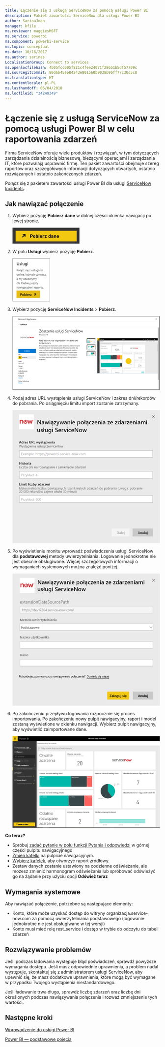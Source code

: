 ```yaml
---
title: Łączenie się z usługą ServiceNow za pomocą usługi Power BI
description: Pakiet zawartości ServiceNow dla usługi Power BI
author: SarinaJoan
manager: kfile
ms.reviewer: maggiesMSFT
ms.service: powerbi
ms.component: powerbi-service
ms.topic: conceptual
ms.date: 10/16/2017
ms.author: sarinas
LocalizationGroup: Connect to services
ms.openlocfilehash: 4b05fcc005f821c4fee24071f28651b5df57709c
ms.sourcegitcommit: 80d6b45eb84243e801b60b9038b9bff77c30d5c8
ms.translationtype: HT
ms.contentlocale: pl-PL
ms.lasthandoff: 06/04/2018
ms.locfileid: "34249349"
---
```

# <a name="connect-to-servicenow-with-power-bi-for-incident-reporting"></a>Łączenie się z usługą ServiceNow za pomocą usługi Power BI w celu raportowania zdarzeń
Firma ServiceNow oferuje wiele produktów i rozwiązań, w tym dotyczących zarządzania działalnością biznesową, bieżącymi operacjami i zarządzania IT, które pozwalają usprawnić firmę. Ten pakiet zawartości obejmuje szereg raportów oraz szczegółowych informacji dotyczących otwartych, ostatnio rozwiązanych i ostatnio zakończonych zdarzeń.  

Połącz się z pakietem zawartości usługi Power BI dla usługi [ServiceNow Incidents](https://app.powerbi.com/getdata/services/servicenow).

## <a name="how-to-connect"></a>Jak nawiązać połączenie
1. Wybierz pozycję **Pobierz dane** w dolnej części okienka nawigacji po lewej stronie.
   
   ![](media/service-connect-to-servicenow/pbi_getdata.png) 
2. W polu **Usługi** wybierz pozycję **Pobierz**.
   
   ![](media/service-connect-to-servicenow/pbi_getservices.png) 
3. Wybierz pozycję **ServiceNow Incidents** \> **Pobierz**.
   
   ![](media/service-connect-to-servicenow/connect.png)
4. Podaj adres URL wystąpienia usługi ServiceNow i zakres dni/rekordów do pobrania. Po osiągnięciu limitu import zostanie zatrzymany.
   
   ![](media/service-connect-to-servicenow/params.png)
5. Po wyświetleniu monitu wprowadź poświadczenia usługi ServiceNow dla **podstawowej** metody uwierzytelniania. Logowanie jednokrotne nie jest obecnie obsługiwane. Więcej szczegółowych informacji o wymaganiach systemowych można znaleźć poniżej.
   
   ![](media/service-connect-to-servicenow/creds.png)
6. Po zakończeniu przepływu logowania rozpocznie się proces importowania. Po zakończeniu nowy pulpit nawigacyjny, raport i model zostaną wyświetlone w okienku nawigacji. Wybierz pulpit nawigacyjny, aby wyświetlić zaimportowane dane.
   
    ![](media/service-connect-to-servicenow/dashboard.png)

**Co teraz?**

* Spróbuj [zadać pytanie w polu funkcji Pytania i odpowiedzi](power-bi-q-and-a.md) w górnej części pulpitu nawigacyjnego
* [Zmień kafelki](service-dashboard-edit-tile.md) na pulpicie nawigacyjnym.
* [Wybierz kafelek](service-dashboard-tiles.md), aby otworzyć raport źródłowy.
* Zestaw danych zostanie ustawiony na codzienne odświeżanie, ale możesz zmienić harmonogram odświeżania lub spróbować odświeżyć go na żądanie przy użyciu opcji **Odśwież teraz**

## <a name="system-requirements"></a>Wymagania systemowe
Aby nawiązać połączenie, potrzebne są następujące elementy:  

* Konto, które może uzyskać dostęp do witryny organizacja.service-now.com za pomocą uwierzytelniania podstawowego (logowanie jednokrotne nie jest obsługiwane w tej wersji)  
* Konto musi mieć rolę rest_service i dostęp w trybie do odczytu do tabeli zdarzeń  

## <a name="troubleshooting"></a>Rozwiązywanie problemów
Jeśli podczas ładowania występuje błąd poświadczeń, sprawdź powyższe wymagania dostępu. Jeśli masz odpowiednie uprawnienia, a problem nadal występuje, skontaktuj się z administratorem usługi ServiceNow, aby upewnić się, że masz dodatkowe uprawnienia, które mogą być wymagane w przypadku Twojego wystąpienia niestandardowego.

Jeśli ładowanie trwa długo, sprawdź liczbę zdarzeń oraz liczbę dni określonych podczas nawiązywania połączenia i rozważ zmniejszenie tych wartości.

## <a name="next-steps"></a>Następne kroki
[Wprowadzenie do usługi Power BI](service-get-started.md)

[Power BI — podstawowe pojęcia](service-basic-concepts.md)

